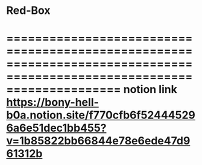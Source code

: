 # Red-Box

========================================================================================================================
notion link
https://bony-hell-b0a.notion.site/f770cfb6f524445296a6e51dec1bb455?v=1b85822bb66844e78e6ede47d961312b
========================================================================================================================
